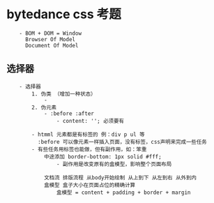 #   bytedance css 考题
        - BOM + DOM = Window
          Browser Of Model
          Document Of Model
##  选择器
        - 选择器
            1. 伪类 （增加一种状态）
                - 
            2. 伪元素
                - :before :after
                    - content: ''; 必须要有

            - htmml 元素都是有标签的 例：div p ul 等
              :before 可以像元素一样插入页面，没有标签，css声明来完成一些任务 
            - 有些任务用标签也能做，但有副作用，如：笨重
                中途添加 border-bottom: 1px solid #fff;
                    - 副作用是改变原有的盒模型，影响整个页面布局
                
                文档流 排版流程 从body开始绘制 从上到下 从左到右 从外到内
                盒模型 盒子大小在页面占位的精确计算
                    盒模型 = content + padding + border + margin
